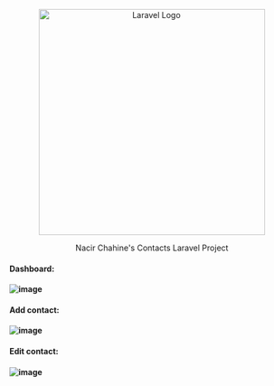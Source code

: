 <p align="center"><a href="https://laravel.com" target="_blank"><img src="https://raw.githubusercontent.com/laravel/art/master/logo-lockup/5%20SVG/2%20CMYK/1%20Full%20Color/laravel-logolockup-cmyk-red.svg" width="400" alt="Laravel Logo"></a></p>

<p align="center">
Nacir Chahine's Contacts Laravel Project
</p>
<h4>Dashboard:<h4/>

![image](https://user-images.githubusercontent.com/102810273/210751919-ded94964-4c6e-4e78-9c60-d2d3bee950e3.png)


<h4> Add contact: <h4/>
    
![image](https://user-images.githubusercontent.com/102810273/210941401-a223f04e-2326-4906-bf45-c8ca8f39902c.png)

<h4> Edit contact: <h4/>
    
![image](https://user-images.githubusercontent.com/120245923/210942081-2282677f-405e-41f6-bc04-db80f0647777.png)
